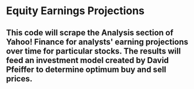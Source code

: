 # Equity Earnings Projections
## This code will scrape the Analysis section of Yahoo! Finance for analysts' earning projections over time for particular stocks. The results will feed an investment model created by David Pfeiffer to determine optimum buy and sell prices.
